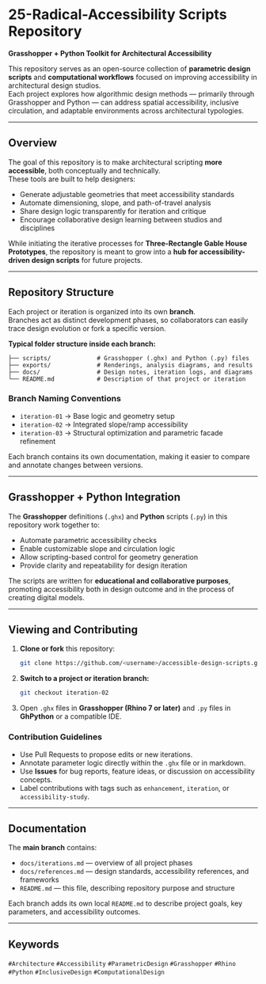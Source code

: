 # 25-Radical-Accessibility Scripts Repository  
**Grasshopper + Python Toolkit for Architectural Accessibility**

This repository serves as an open-source collection of **parametric design scripts** and **computational workflows** focused on improving accessibility in architectural design studios.  
Each project explores how algorithmic design methods — primarily through Grasshopper and Python — can address spatial accessibility, inclusive circulation, and adaptable environments across architectural typologies.

---

## Overview

The goal of this repository is to make architectural scripting **more accessible**, both conceptually and technically.  
These tools are built to help designers:
- Generate adjustable geometries that meet accessibility standards  
- Automate dimensioning, slope, and path-of-travel analysis  
- Share design logic transparently for iteration and critique  
- Encourage collaborative design learning between studios and disciplines  

While initiating the  iterative processes for **Three-Rectangle Gable House Prototypes**, the repository is meant to grow into a **hub for accessibility-driven design scripts** for future projects.

---

## Repository Structure

Each project or iteration is organized into its own **branch**.  
Branches act as distinct development phases, so collaborators can easily trace design evolution or fork a specific version.

**Typical folder structure inside each branch:**

```
├── scripts/             # Grasshopper (.ghx) and Python (.py) files
├── exports/             # Renderings, analysis diagrams, and results
├── docs/                # Design notes, iteration logs, and diagrams
└── README.md            # Description of that project or iteration
```

### Branch Naming Conventions
- `iteration-01` → Base logic and geometry setup  
- `iteration-02` → Integrated slope/ramp accessibility  
- `iteration-03` → Structural optimization and parametric facade refinement  

Each branch contains its own documentation, making it easier to compare and annotate changes between versions.

---

## Grasshopper + Python Integration

The **Grasshopper** definitions (`.ghx`) and **Python** scripts (`.py`) in this repository work together to:
- Automate parametric accessibility checks  
- Enable customizable slope and circulation logic  
- Allow scripting-based control for geometry generation  
- Provide clarity and repeatability for design iteration  

The scripts are written for **educational and collaborative purposes**, promoting accessibility both in design outcome and in the process of creating digital models.

---

## Viewing and Contributing

1. **Clone or fork** this repository:
   ```bash
   git clone https://github.com/<username>/accessible-design-scripts.git
   ```
2. **Switch to a project or iteration branch:**
   ```bash
   git checkout iteration-02
   ```
3. Open `.ghx` files in **Grasshopper (Rhino 7 or later)** and `.py` files in **GhPython** or a compatible IDE.

### Contribution Guidelines
- Use Pull Requests to propose edits or new iterations.  
- Annotate parameter logic directly within the `.ghx` file or in markdown.  
- Use **Issues** for bug reports, feature ideas, or discussion on accessibility concepts.  
- Label contributions with tags such as `enhancement`, `iteration`, or `accessibility-study`.

---

## Documentation

The **main branch** contains:
- `docs/iterations.md` — overview of all project phases  
- `docs/references.md` — design standards, accessibility references, and frameworks  
- `README.md` — this file, describing repository purpose and structure  

Each branch adds its own local `README.md` to describe project goals, key parameters, and accessibility outcomes.


---

## Keywords

`#Architecture` `#Accessibility` `#ParametricDesign` `#Grasshopper` `#Rhino` `#Python` `#InclusiveDesign` `#ComputationalDesign`
